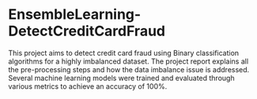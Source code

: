 # EnsembleLearning-DetectCreditCardFraud
This project aims to detect credit card fraud using Binary classification algorithms for a highly imbalanced dataset.
The project report explains all the pre-processing steps and how the data imbalance issue is addressed.
Several machine learning models were trained and evaluated through various metrics to achieve an accuracy of 100%. 
